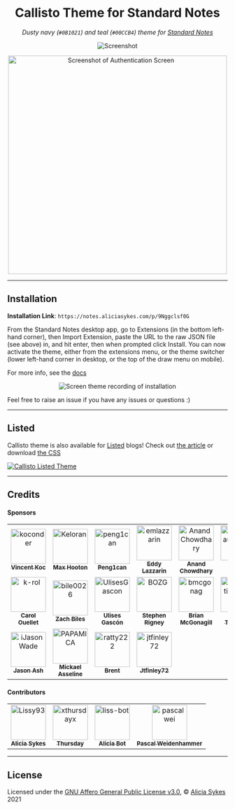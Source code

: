 
<h1 align="center">Callisto Theme for Standard Notes</h1>
<p align="center"><i>Dusty navy (<code>#0B1021</code>) and teal (<code>#00CCB4</code>) theme for <a href="https://standardnotes.org/">Standard Notes</a></i></p>

<p align="center">
  <img src="https://github.com/Lissy93/callisto-theme-standard-notes/blob/master/screenshot1.png"
    alt="Screenshot"
    title="Screenshot"
  />
</p>

<p align="center">
  <img src="https://github.com/Lissy93/callisto-theme-standard-notes/blob/master/screenshot2.png"
    alt="Screenshot of Authentication Screen"
    title="Screenshot of Authentication Screen"
    width="500"
  />
</p>

---

## Installation

**Installation Link**: `https://notes.aliciasykes.com/p/9Nggclsf0G`

From the Standard Notes desktop app, go to Extensions (in the bottom left-hand corner), then Import Extension, paste the URL to the raw JSON file (see above) in, and hit enter, then when prompted click Install. You can now activate the theme, either from the extensions menu, or the theme switcher (lower left-hand corner in desktop, or the top of the draw menu on mobile).

For more info, see the [docs](https://docs.standardnotes.org/usage/install-extensions/)

<p align="center">
  <img src="https://i.ibb.co/rySG4fh/standard-notes-theme-installation.gif"
    alt="Screen theme recording of installation"
    title="Screen theme recording of installation"
  />
</p>

Feel free to raise an issue if you have any issues or questions :)

---

## Listed

Callisto theme is also available for [Listed](https://listed.to) blogs! Check out [the article](https://notes.aliciasykes.com/18756/custom-styling-for-listed-blog) or download [the CSS](https://listed.to/p/cp4JphXIAv)

[![Callisto Listed Theme](https://i.ibb.co/09522Rt/callisto-listed.png#)](https://notes.aliciasykes.com/)

---

## Credits

#### Sponsors

<!-- readme: sponsors -start -->
<table>
<tr>
    <td align="center">
        <a href="https://github.com/koconder">
            <img src="https://avatars.githubusercontent.com/u/25068?u=582657b23622aaa3dfe68bd028a780f272f456fa&v=4" width="80;" alt="koconder"/>
            <br />
            <sub><b>Vincent Koc</b></sub>
        </a>
    </td>
    <td align="center">
        <a href="https://github.com/Keloran">
            <img src="https://avatars.githubusercontent.com/u/200350?v=4" width="80;" alt="Keloran"/>
            <br />
            <sub><b>Max Hooton</b></sub>
        </a>
    </td>
    <td align="center">
        <a href="https://github.com/peng1can">
            <img src="https://avatars.githubusercontent.com/u/225854?v=4" width="80;" alt="peng1can"/>
            <br />
            <sub><b>Peng1can</b></sub>
        </a>
    </td>
    <td align="center">
        <a href="https://github.com/emlazzarin">
            <img src="https://avatars.githubusercontent.com/u/1141361?u=714e3487a3f2e0df721b01a0133945f075d3ff68&v=4" width="80;" alt="emlazzarin"/>
            <br />
            <sub><b>Eddy Lazzarin</b></sub>
        </a>
    </td>
    <td align="center">
        <a href="https://github.com/AnandChowdhary">
            <img src="https://avatars.githubusercontent.com/u/2841780?u=ca8e292b15abcc6cddaeae0abded0115c51b4789&v=4" width="80;" alt="AnandChowdhary"/>
            <br />
            <sub><b>Anand Chowdhary</b></sub>
        </a>
    </td>
    <td align="center">
        <a href="https://github.com/davidpaulyoung">
            <img src="https://avatars.githubusercontent.com/u/3418369?v=4" width="80;" alt="davidpaulyoung"/>
            <br />
            <sub><b>David Young</b></sub>
        </a>
    </td></tr>
<tr>
    <td align="center">
        <a href="https://github.com/k-rol">
            <img src="https://avatars.githubusercontent.com/u/4050412?u=1162510eec7b7aeb31d4c7c65d51d4f773d823b0&v=4" width="80;" alt="k-rol"/>
            <br />
            <sub><b>Carol Ouellet</b></sub>
        </a>
    </td>
    <td align="center">
        <a href="https://github.com/bile0026">
            <img src="https://avatars.githubusercontent.com/u/5022496?u=aec96ad173c0ea9baaba93807efa8a848af6595c&v=4" width="80;" alt="bile0026"/>
            <br />
            <sub><b>Zach Biles</b></sub>
        </a>
    </td>
    <td align="center">
        <a href="https://github.com/UlisesGascon">
            <img src="https://avatars.githubusercontent.com/u/5110813?u=3c41facd8aa26154b9451de237c34b0f78d672a5&v=4" width="80;" alt="UlisesGascon"/>
            <br />
            <sub><b>Ulises Gascón</b></sub>
        </a>
    </td>
    <td align="center">
        <a href="https://github.com/BOZG">
            <img src="https://avatars.githubusercontent.com/u/6022344?u=a52f42b946a1e1156f7bb9d7f65e9e28bb2da89f&v=4" width="80;" alt="BOZG"/>
            <br />
            <sub><b>Stephen Rigney</b></sub>
        </a>
    </td>
    <td align="center">
        <a href="https://github.com/bmcgonag">
            <img src="https://avatars.githubusercontent.com/u/7346620?u=2a0f9284f3e12ac1cc15288c254d1ec68a5081e8&v=4" width="80;" alt="bmcgonag"/>
            <br />
            <sub><b>Brian McGonagill</b></sub>
        </a>
    </td>
    <td align="center">
        <a href="https://github.com/vlad-timofeev">
            <img src="https://avatars.githubusercontent.com/u/11474041?v=4" width="80;" alt="vlad-timofeev"/>
            <br />
            <sub><b>Vlad Timofeev</b></sub>
        </a>
    </td></tr>
<tr>
    <td align="center">
        <a href="https://github.com/iJasonWade">
            <img src="https://avatars.githubusercontent.com/u/12824479?u=8fa860e47bed4f84c8ff70cb2691d77edbb43d8f&v=4" width="80;" alt="iJasonWade"/>
            <br />
            <sub><b>Jason Ash</b></sub>
        </a>
    </td>
    <td align="center">
        <a href="https://github.com/PAPAMICA">
            <img src="https://avatars.githubusercontent.com/u/29079741?v=4" width="80;" alt="PAPAMICA"/>
            <br />
            <sub><b>Mickael Asseline</b></sub>
        </a>
    </td>
    <td align="center">
        <a href="https://github.com/ratty222">
            <img src="https://avatars.githubusercontent.com/u/92832598?u=137b65530cbd5f5af9c24cde51baa6cc77cc934b&v=4" width="80;" alt="ratty222"/>
            <br />
            <sub><b>Brent</b></sub>
        </a>
    </td>
    <td align="center">
        <a href="https://github.com/jtfinley72">
            <img src="https://avatars.githubusercontent.com/u/96497997?v=4" width="80;" alt="jtfinley72"/>
            <br />
            <sub><b>Jtfinley72</b></sub>
        </a>
    </td></tr>
</table>
<!-- readme: sponsors -end -->

#### Contributors

<!-- readme: contributors -start -->
<table>
<tr>
    <td align="center">
        <a href="https://github.com/Lissy93">
            <img src="https://avatars.githubusercontent.com/u/1862727?v=4" width="80;" alt="Lissy93"/>
            <br />
            <sub><b>Alicia Sykes</b></sub>
        </a>
    </td>
    <td align="center">
        <a href="https://github.com/xthursdayx">
            <img src="https://avatars.githubusercontent.com/u/18044308?v=4" width="80;" alt="xthursdayx"/>
            <br />
            <sub><b>Thursday</b></sub>
        </a>
    </td>
    <td align="center">
        <a href="https://github.com/liss-bot">
            <img src="https://avatars.githubusercontent.com/u/87835202?v=4" width="80;" alt="liss-bot"/>
            <br />
            <sub><b>Alicia Bot</b></sub>
        </a>
    </td>
    <td align="center">
        <a href="https://github.com/pascalwei">
            <img src="https://avatars.githubusercontent.com/u/103744505?v=4" width="80;" alt="pascalwei"/>
            <br />
            <sub><b>Pascal Weidenhammer</b></sub>
        </a>
    </td></tr>
</table>
<!-- readme: contributors -end -->

---

## License

Licensed under the [GNU Affero General Public License v3.0](https://github.com/Lissy93/callisto-theme-standard-notes/blob/master/LICENSE), © [Alicia Sykes](https://aliciasykes.com) 2021
